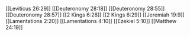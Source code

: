 [[Leviticus 26:29]]
[[Deuteronomy 28:18]]
[[Deuteronomy 28:55]]
[[Deuteronomy 28:57]]
[[2 Kings 6:28]]
[[2 Kings 6:29]]
[[Jeremiah 19:9]]
[[Lamentations 2:20]]
[[Lamentations 4:10]]
[[Ezekiel 5:10]]
[[Matthew 24:19]]

